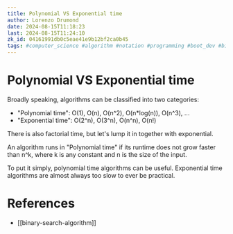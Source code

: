 ```yaml
---
title: Polynomial VS Exponential time
author: Lorenzo Drumond
date: 2024-08-15T11:18:23
last: 2024-08-15T11:24:10
zk_id: 04161991db0c5eae41e9b12bf2ca0b45
tags: #computer_science #algorithm #notation #programming #boot_dev #big_o
---
```



# Polynomial VS Exponential time

Broadly speaking, algorithms can be classified into two categories:

- "Polynomial time": O(1), O(n), O(n^2), O(n*log(n)), O(n^3), ...
- "Exponential time": O(2^n), O(3^n), O(n^n), O(n!)

There is also factorial time, but let's lump it in together with exponential.

An algorithm runs in "Polynomial time" if its runtime does not grow faster than n^k, where k is any constant and n is the size of the input.

To put it simply, polynomial time algorithms can be useful. Exponential time algorithms are almost always too slow to ever be practical.

# References
- [[binary-search-algorithm]]
